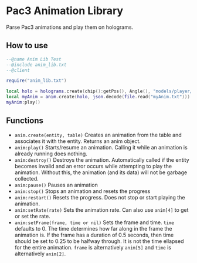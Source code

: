 # Pac3 Animation Library
Parse Pac3 animations and play them on holograms.
## How to use
```lua
--@name Anim Lib Test
--@include anim_lib.txt
--@client

require("anim_lib.txt")

local holo = holograms.create(chip():getPos(), Angle(), "models/player/barney.mdl")
local myAnim = anim.create(holo, json.decode(file.read("myAnim.txt")))
myAnim:play()
```
## Functions
* `anim.create(entity, table)` Creates an animation from the table and associates it with the entity. Returns an anim object.
* `anim:play()` Starts/resume an animation. Calling it while an animation is already running does nothing.
* `anim:destroy()` Destroys the animation. Automatically called if the entity becomes invalid and an error occurs while attempting to play the animation. Without this, the animation (and its data) will not be garbage collected.
* `anim:pause()` Pauses an animation
* `anim:stop()` Stops an animation and resets the progress
* `anim:restart()` Resets the progress. Does not stop or start playing the animation.
* `anim:setRate(rate)` Sets the animation rate. Can also use `anim[4]` to get or set the rate.
* `anim:setFrame(frame, time or nil)` Sets the frame and time. `time` defaults to 0. The time determines how far along in the frame the animation is. If the frame has a duration of 0.5 seconds, then time should be set to 0.25 to be halfway through. It is not the time ellapsed for the entire animation. `frame` is alternatively `anim[5]` and `time` is alternatively `anim[2]`.
